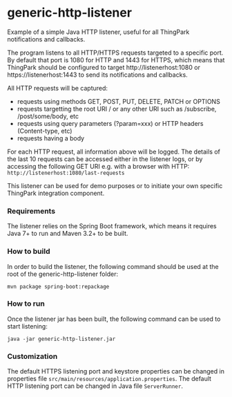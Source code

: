 # generic-http-listener

Example of a simple Java HTTP listener, useful for all ThingPark notifications and callbacks.

The program listens to all HTTP/HTTPS requests targeted to a specific port. By default that port is 1080 for HTTP and 1443 for HTTPS, which means that ThingPark should be configured to target http://listenerhost:1080 or https://listenerhost:1443 to send its notifications and callbacks.

All HTTP requests will be captured:
- requests using methods GET, POST, PUT, DELETE, PATCH or OPTIONS
- requests targetting the root URI / or any other URI such as /subscribe, /post/some/body, etc
- requests using query parameters (?param=xxx) or HTTP headers (Content-type, etc)
- requests having a body

For each HTTP request, all information above will be logged. The details of the last 10 requests can be accessed either in the listener logs, or by accessing the following GET URI e.g. with a browser with HTTP:
`http://listenerhost:1080/last-requests`

This listener can be used for demo purposes or to initiate your own specific ThingPark integration component.

### Requirements
The listener relies on the Spring Boot framework, which means it requires Java 7+ to run and Maven 3.2+ to be built.

### How to build
In order to build the listener, the following command should be used at the root of the generic-http-listener folder:
```
mvn package spring-boot:repackage
```

### How to run
Once the listener jar has been built, the following command can be used to start listening:
```
java -jar generic-http-listener.jar
```
### Customization
The default HTTPS listening port and keystore properties can be changed in properties file `src/main/resources/application.properties`.
The default HTTP listening port can be changed in Java file `ServerRunner`.
